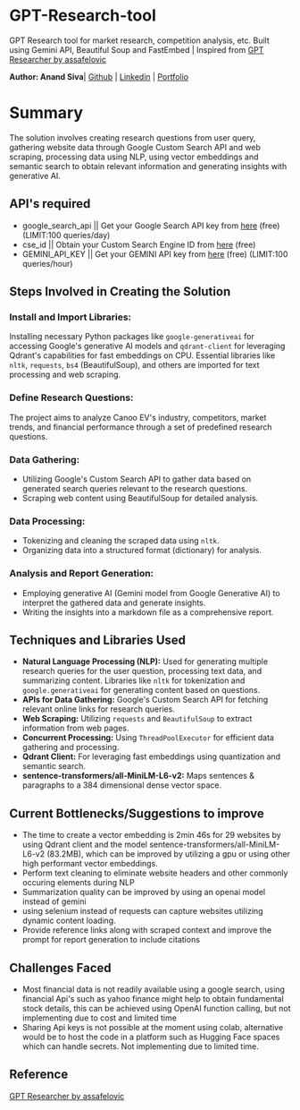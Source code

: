 # GPT-Research-tool
GPT Research tool for market research, competition analysis, etc. Built using Gemini API, Beautiful Soup and FastEmbed | Inspired from [GPT Researcher by assafelovic](https://github.com/assafelovic/gpt-researcher)

**Author: Anand Siva**| [Github](https://github.com/pvanand07) | [Linkedin](https://www.linkedin.com/in/anandsivapv/) | [Portfolio](https://anand-analyst.carrd.co/)

# Summary
The solution involves creating research questions from user query, gathering website data through Google Custom Search API and web scraping, processing data using NLP, using vector embeddings and semantic search to obtain relevant information and generating insights with generative AI.

## API's required
- google_search_api || Get your Google Search API key from [here](https://developers.google.com/custom-search/v1/overview) (free) (LIMIT:100 queries/day)
- cse_id || Obtain your Custom Search Engine ID from [here](https://programmablesearchengine.google.com/controlpanel/all) (free)
- GEMINI_API_KEY || Get your GEMINI API key from [here](https://aistudio.google.com/app/apikey) (free) (LIMIT:100 queries/hour)

## Steps Involved in Creating the Solution

### Install and Import Libraries: 
Installing necessary Python packages like `google-generativeai` for accessing Google's generative AI models and `qdrant-client` for leveraging Qdrant's capabilities for fast embeddings on CPU. Essential libraries like `nltk`, `requests`, `bs4` (BeautifulSoup), and others are imported for text processing and web scraping.

### Define Research Questions: 
The project aims to analyze Canoo EV's industry, competitors, market trends, and financial performance through a set of predefined research questions.

### Data Gathering:
- Utilizing Google's Custom Search API to gather data based on generated search queries relevant to the research questions.
- Scraping web content using BeautifulSoup for detailed analysis.

### Data Processing:
- Tokenizing and cleaning the scraped data using `nltk`.
- Organizing data into a structured format (dictionary) for analysis.

### Analysis and Report Generation:
- Employing generative AI (Gemini model from Google Generative AI) to interpret the gathered data and generate insights.
- Writing the insights into a markdown file as a comprehensive report.

## Techniques and Libraries Used

- **Natural Language Processing (NLP):** Used for generating multiple research queries for the user question, processing text data, and summarizing content. Libraries like `nltk` for tokenization and `google.generativeai` for generating content based on questions.
- **APIs for Data Gathering:** Google's Custom Search API for fetching relevant online links for research queries.
- **Web Scraping:** Utilizing `requests` and `BeautifulSoup` to extract information from web pages.
- **Concurrent Processing:** Using `ThreadPoolExecutor` for efficient data gathering and processing.
- **Qdrant Client:** For leveraging fast embeddings using quantization and semantic search.
- **sentence-transformers/all-MiniLM-L6-v2:** Maps sentences & paragraphs to a 384 dimensional dense vector space.

## Current Bottlenecks/Suggestions to improve
- The time to create a vector embedding is 2min 46s for 29 websites by using Qdrant client and the model sentence-transformers/all-MiniLM-L6-v2 (83.2MB), which can be improved by utilizing a gpu or using other high performant vector embeddings.
- Perform text cleaning to eliminate website headers and other commonly occuring elements during NLP
- Summarization quality can be improved by using an openai model instead of gemini
- using selenium instead of requests can capture websites utilizing dynamic content loading.
- Provide reference links along with scraped context and improve the prompt for report generation to include citations

## Challenges Faced
- Most financial data is not readily available using a google search, using financial Api's such as yahoo finance might help to obtain fundamental stock details, this can be achieved using OpenAI function calling, but not implementing due to cost and limited time
- Sharing Api keys is not possible at the moment using colab, alternative would be to host the code in a platform such as Hugging Face spaces which can handle secrets. Not implementing due to limited time.

## Reference
[GPT Researcher by assafelovic](https://github.com/assafelovic/gpt-researcher)

